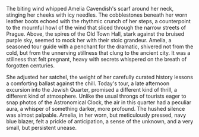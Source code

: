 The biting wind whipped Amelia Cavendish's scarf around her neck, stinging her cheeks with icy needles.  The cobblestones beneath her worn leather boots echoed with the rhythmic crunch of her steps, a counterpoint to the mournful howl of the wind that sliced through the narrow streets of Prague.  Above, the spires of the Old Town Hall, stark against the bruised purple sky, seemed to mock her with their stoic grandeur.  Amelia, a seasoned tour guide with a penchant for the dramatic, shivered not from the cold, but from the unnerving stillness that clung to the ancient city. It was a stillness that felt pregnant, heavy with secrets whispered on the breath of forgotten centuries.

She adjusted her satchel, the weight of her carefully curated history lessons a comforting ballast against the chill.  Today's tour, a late afternoon excursion into the Jewish Quarter, promised a different kind of thrill, a different kind of atmosphere.  Unlike the usual throngs of tourists eager to snap photos of the Astronomical Clock, the air in this quarter had a peculiar aura, a whisper of something darker, more profound.  The hushed silence was almost palpable.  Amelia, in her worn, but meticulously pressed, navy blue blazer, felt a prickle of anticipation, a sense of the unknown, and a very small, but persistent unease.
